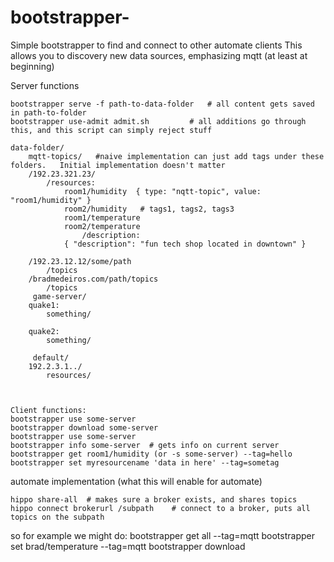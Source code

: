 # bootstrapper-
Simple bootstrapper to find and connect to other automate clients 
This allows you to discovery new data sources, emphasizing mqtt (at least at beginning)

Server functions
~~~~
bootstrapper serve -f path-to-data-folder	# all content gets saved in path-to-folder 
bootstrapper use-admit admit.sh 		# all additions go through this, and this script can simply reject stuff

data-folder/
    mqtt-topics/   #naive implementation can just add tags under these folders.   Initial implementation doesn't matter
	/192.23.321.23/
		/resources:
			room1/humidity  { type: "nqtt-topic", value: "room1/humidity" }
			room2/humidity   # tags1, tags2, tags3
			room1/temperature
			room2/temperature
                /description:
			{ "description": "fun tech shop located in downtown" }		
		
	/192.23.12.12/some/path
		/topics	
	/bradmedeiros.com/path/topics
		/topics
     game-server/
	quake1:
		something/	
		
	quake2:
		something/

     default/
	192.2.3.1../
		resources/
				


Client functions:
bootstrapper use some-server 
bootstrapper download some-server
bootstrapper use some-server
bootstrapper info some-server  # gets info on current server
bootstrapper get room1/humidity (or -s some-server) --tag=hello
bootstrapper set myresourcename 'data in here' --tag=sometag 

~~~~


automate implementation (what this will enable for automate)
~~~~
hippo share-all  # makes sure a broker exists, and shares topics
hippo connect brokerurl /subpath 	# connect to a broker, puts all topics on the subpath 
~~~~


so for example we might do:
bootstrapper get all --tag=mqtt 
bootstrapper set brad/temperature --tag=mqtt 
bootstrapper download 

